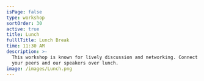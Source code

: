 ```yaml
---
isPage: false
type: workshop
sortOrder: 30
active: true
title: Lunch
fulllTitle: Lunch Break
time: 11:30 AM
description: >-
  This workshop is known for lively discussion and networking. Connect with
  your peers and our speakers over lunch.
image: /images/Lunch.png
---
```

